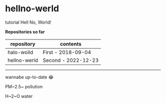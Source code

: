 # hellno-werld
tutorial Hell No, World!

__Repositories so far__

| repository   | contents            |
| ------------ | --------------------|
| halo-woild   | First - 2018-09-04  |
| hellno-werld | Second - 2022-12-23 |

***
wannabe up-to-date :joy:

PM~2.5~ pollution

H~2~O water
